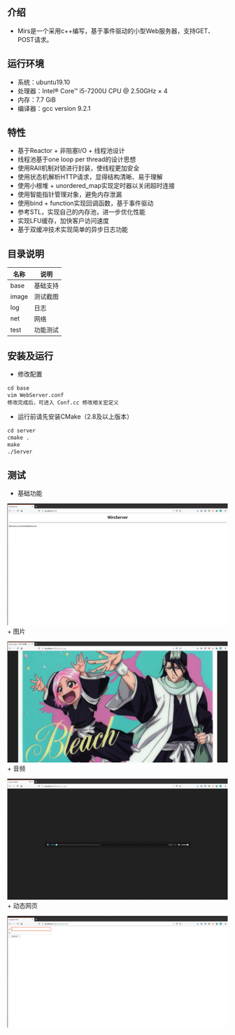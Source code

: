 ## 介绍
- Mirs是一个采用c++编写，基于事件驱动的小型Web服务器，支持GET、POST请求。
## 运行环境
- 系统：ubuntu19.10
- 处理器：Intel® Core™ i5-7200U CPU @ 2.50GHz × 4
- 内存：7.7 GiB
- 编译器：gcc version 9.2.1
## 特性
- 基于Reactor + 非阻塞I/O + 线程池设计
- 线程池基于one loop per thread的设计思想
- 使用RAII机制对锁进行封装，使线程更加安全
- 使用状态机解析HTTP请求，显得结构清晰、易于理解
- 使用小根堆 + unordered_map实现定时器以关闭超时连接
- 使用智能指针管理对象，避免内存泄漏
- 使用bind + function实现回调函数，基于事件驱动
- 参考STL，实现自己的内存池，进一步优化性能
- 实现LFU缓存，加快客户访问速度
- 基于双缓冲技术实现简单的异步日志功能
## 目录说明
| 名称 | 说明 |
|--|--|
| base | 基础支持 |
| image | 测试截图 |
| log | 日志 |
| net | 网络 |
| test | 功能测试 |
## 安装及运行
- 修改配置
```
cd base
vim WebServer.conf
修改完成后，可进入 Conf.cc 修改相关宏定义
```
- 运行前请先安装CMake（2.8及以上版本）
```
cd server
cmake .
make
./Server
```
## 测试
- 基础功能

![image --index](https://raw.githubusercontent.com/yyyupeng/Mirs/main/image/index.png)
	+ 图片

![image --photo](https://raw.githubusercontent.com/yyyupeng/Mirs/main/image/photo.png)
	+ 音频

![image --music](https://raw.githubusercontent.com/yyyupeng/Mirs/main/image/music.png)
	+ 动态网页

![image --submit](https://raw.githubusercontent.com/yyyupeng/Mirs/main/image/submit.png)

